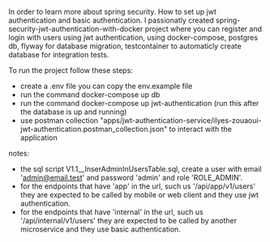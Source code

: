 In order to learn more about spring security. How to set up jwt authentication and basic authentication. I passionatly created spring-security-jwt-authentication-with-docker project 
where you can register and login with users using jwt authentication, using docker-compose, postgres db, flyway for database migration, testcontainer to automaticly create database for integration tests.

To run the project follow these steps:
- create a .env file you can copy the env.example file
- run the command docker-compose up db
- run the command docker-compose up jwt-authentication (run this after the database is up and running)
- use postman collection "apps/jwt-authentication-service/ilyes-zouaoui-jwt-authentication.postman_collection.json" to interact with the application

notes:
- the sql script V1.1__InserAdminInUsersTable.sql, create a user with email 'admin@email.test' and password 'admin' and role 'ROLE_ADMIN'.
- for the endpoints that have 'app' in the url, such us '/api/app/v1/users' they are expected to be called by mobile or web client and they use jwt authentication.
- for the endpoints that have 'internal' in the url, such us '/api/internal/v1/users' they are expected to be called by another microservice and they use basic authentication.
